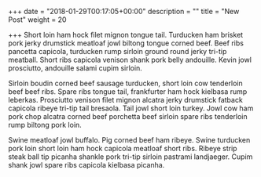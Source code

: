 +++
date = "2018-01-29T00:17:05+00:00"
description = ""
title = "New Post"
weight = 20

+++
Short loin ham hock filet mignon tongue tail. Turducken ham brisket pork jerky drumstick meatloaf jowl biltong tongue corned beef. Beef ribs pancetta capicola, turducken rump sirloin ground round jerky tri-tip meatball. Short ribs capicola venison shank pork belly andouille. Kevin jowl prosciutto, andouille salami cupim sirloin.

Sirloin boudin corned beef sausage turducken, short loin cow tenderloin beef beef ribs. Spare ribs tongue tail, frankfurter ham hock kielbasa rump leberkas. Prosciutto venison filet mignon alcatra jerky drumstick fatback capicola ribeye tri-tip tail bresaola. Tail jowl short loin turkey. Jowl cow ham pork chop alcatra corned beef porchetta beef sirloin spare ribs tenderloin rump biltong pork loin.

Swine meatloaf jowl buffalo. Pig corned beef ham ribeye. Swine turducken pork loin short loin ham hock capicola meatloaf short ribs. Ribeye strip steak ball tip picanha shankle pork tri-tip sirloin pastrami landjaeger. Cupim shank jowl spare ribs capicola kielbasa picanha.
